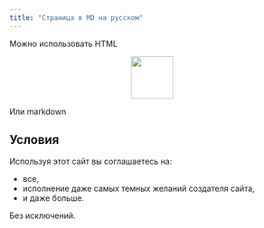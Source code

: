 ```yaml
---
title: "Страница в MD на русском"
---
```


Можно использовать HTML

<div style="width: 100%; text-align: center;"><img style="height: 75px;" src="/img/logo.svg" /></div>

Или markdown

## Условия

Используя этот сайт вы соглашаетесь на:

- все,
- исполнение даже самых темных желаний создателя сайта,
- и даже больше.

Без исключений.
